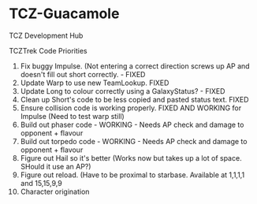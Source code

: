 # TCZ-Guacamole
TCZ Development Hub

TCZTrek Code Priorities
1. Fix buggy Impulse. (Not entering a correct direction screws up AP and doesn't fill out short correctly. - FIXED
2. Update Warp to use new TeamLookup. FIXED
3. Update Long to colour correctly using a GalaxyStatus? - FIXED
4. Clean up Short's code to be less copied and pasted status text. FIXED
5. Ensure collision code is working properly. FIXED AND WORKING for Impulse (Need to test warp still)
6. Build out phaser code - WORKING - Needs AP check and damage to opponent + flavour
7. Build out torpedo code - WORKING - Needs AP check and damage to opponent + flavour
8. Figure out Hail so it's better (Works now but takes up a lot of space. SHould it use an AP?)
9. Figure out reload. (Have to be proximal to starbase. Available at 1,1,1,1 and 15,15,9,9
10. Character origination

